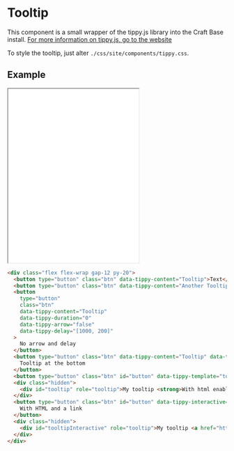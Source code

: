 # Tooltip

This component is a small wrapper of the tippy.js library into the Craft Base install. [For more information on tippy.js, go to the website](https://atomiks.github.io/tippyjs)

To style the tooltip, just alter `./css/site/components/tippy.css`.

## Example

<iframe src="../examples/tooltip.html" height="400"></iframe>

```html
<div class="flex flex-wrap gap-12 py-20">
  <button type="button" class="btn" data-tippy-content="Tooltip">Text</button>
  <button type="button" class="btn" data-tippy-content="Another Tooltip">Text</button>
  <button
    type="button"
    class="btn"
    data-tippy-content="Tooltip"
    data-tippy-duration="0"
    data-tippy-arrow="false"
    data-tippy-delay="[1000, 200]"
  >
    No arrow and delay
  </button>
  <button type="button" class="btn" data-tippy-content="Tooltip" data-tippy-placement="bottom">
    Tooltip at the bottom
  </button>
  <button type="button" class="btn" id="button" data-tippy-template="tooltip">With HTML</button>
  <div class="hidden">
    <div id="tooltip" role="tooltip">My tooltip <strong>With html enabled</strong>.</div>
  </div>
  <button type="button" class="btn" id="button" data-tippy-interactive="true" data-tippy-template="tooltipInteractive">
    With HTML and a link
  </button>
  <div class="hidden">
    <div id="tooltipInteractive" role="tooltip">My tooltip <a href="https://www.statik.be">Go to Statik</a>.</div>
  </div>
</div>
```
